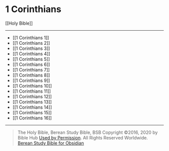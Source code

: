 # 1 Corinthians

[[Holy Bible]]

---

- [[1 Corinthians 1]]
- [[1 Corinthians 2]]
- [[1 Corinthians 3]]
- [[1 Corinthians 4]]
- [[1 Corinthians 5]]
- [[1 Corinthians 6]]
- [[1 Corinthians 7]]
- [[1 Corinthians 8]]
- [[1 Corinthians 9]]
- [[1 Corinthians 10]]
- [[1 Corinthians 11]]
- [[1 Corinthians 12]]
- [[1 Corinthians 13]]
- [[1 Corinthians 14]]
- [[1 Corinthians 15]]
- [[1 Corinthians 16]]

---

> The Holy Bible, Berean Study Bible, BSB
> Copyright &copy;2016, 2020 by Bible Hub
> [Used by Permission](https://berean.bible/terms.htm). All Rights Reserved Worldwide.
> [Berean Study Bible for Obsidian](https://github.com/gapmiss/berean-study-bible-for-obsidian)</small>

